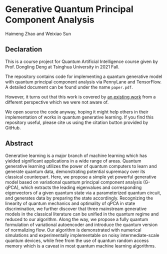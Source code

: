 # Generative Quantum Principal Component Analysis
Haimeng Zhao and Weixiao Sun

## Declaration
This is a course project for Quantum Artificial Intelligence course given by Prof. Dongling Deng at Tsinghua University in 2021 Fall. 

The repository contains code for implementing a quantum generative model with quantum principal component analysis via PennyLane and TensorFlow. A detailed document can be found under the name `paper.pdf`. 

However, it turns out that this work is covered by [an existing work](https://iopscience.iop.org/article/10.1088/2632-2153/aba19d) from a different perspective which we were not aware of.

We open source the code anyway, hoping it might help others in their implementation of works in quantum generative learning. If you find this repository useful, please cite us using the citation button provided by GitHub.

## Abstract
Generative learning is a major branch of machine learning which has yielded significant applications in a wide range of areas. Quantum generative learning utilizes the power of quantum computers to learn and generate quantum data, demonstrating potential supremacy over its classical counterpart. Here, we propose a simple yet powerful generative model based on variational quantum principal component analysis (G-qPCA), which extracts the leading eigenvalues and corresponding eigenvectors of a given quantum state via a parameterized quantum circuit, and generates data by preparing the state accordingly. Recognizing the linearity of quantum mechanics and optimality of qPCA in state discrimination, we further discover that three mainstream generative models in the classical literature can be unified in the quantum regime and reduced to our algorithm. Along the way, we propose a fully quantum formulation of variational autoencoder and introduce the quantum version of normalizing flow. Our algorithm is demonstrated with numerical simulations and experimentally implementable on noisy intermediate-scale quantum devices, while free from the use of quantum random access memory which is a caveat in most quantum machine learning algorithms.
